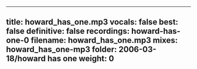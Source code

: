 
---
title: howard_has_one.mp3
vocals: false
best: false
definitive: false
recordings: howard-has-one-0
filename: howard_has_one.mp3
mixes: howard_has_one-mp3
folder: 2006-03-18/howard has one
weight: 0
---
